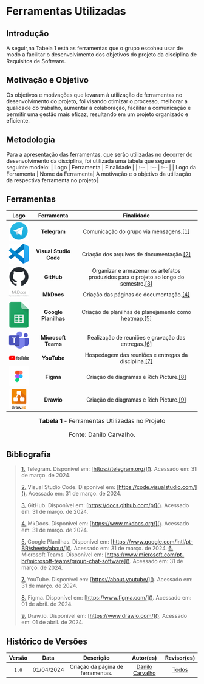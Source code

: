 # Ferramentas Utilizadas

## Introdução

A seguir,na Tabela 1 está as ferramentas que o grupo escoheu usar de modo a facilitar o desenvolvimento dos objetivos do projeto da disciplina de Requisitos de Software.

## Motivação e Objetivo

Os objetivos e motivações que levaram à utilização de ferramentas no desenvolvimento do projeto, foi visando otimizar o processo, melhorar a qualidade do trabalho, aumentar a colaboração, facilitar a comunicação e permitir uma gestão mais eficaz, resultando em um projeto organizado e eficiente.

## Metodologia

Para a apresentação das ferramentas, que serão utilizadas no decorrer do desenvolvimento da disciplina, foi utilizada uma tabela que segue o seguinte modelo:
| Logo | Ferramenta | Finalidade |
| :--  |   :--      |    :--     |
| Logo da Ferramenta | Nome da Ferramenta| A motivação e o objetivo da utilização da respectiva ferramenta no projeto|
## Ferramentas

| Logo   |        Ferramenta         |                             Finalidade                               |
| :-----------------------------------------------------------------------------------------------------------------------: | :-----------------------: | :--------------------------------------------------------------------: |
|<img src="../assets/ferramentas_logo/telegram.png" alt="Logo do Telegram" width="75px">|<strong> Telegram| Comunicação do grupo via mensagens.<a id="TEC1" href="#RP1">[1]</a> |
|<img src="../assets/ferramentas_logo/vscode.png" alt="Logo do Visual Studio Code" width="75px">|<strong> Visual Studio Code| Criação dos arquivos de documentação.<a id="TEC1" href="#RP1">[2]</a> |
|<img src="../assets/ferramentas_logo/github.png" alt="Logo do GitHub " width="75px">|<strong> GitHub | Organizar e armazenar os artefatos produzidos para o projeto ao longo do semestre.<a id="TEC1" href="#RP1">[3]</a> |               
|<img src="../assets/ferramentas_logo/mkdocs.png" alt="Logo do MkDocs  " width="75px">|<strong> MkDocs  |  Criação das páginas de documentação.<a id="TEC1" href="#RP1">[4]</a> |
|<img src="../assets/ferramentas_logo/gsheets.png" alt="Logo do Google Planilhas  " width="75px">|<strong> Google Planilhas   |  Criação de planilhas de planejamento como heatmap.<a id="TEC1" href="#RP1">[5]</a> |
|<img src="../assets/ferramentas_logo/teams.png" alt="Logo do Microsoft Teams  " width="75px">|<strong> Microsoft Teams   |  Realização de reuniões e gravação das entregas.<a id="TEC1" href="#RP1">[6]</a> |
|<img src="../assets/ferramentas_logo/youtube.png" alt="Logo do YouTube  " width="75px">|<strong> YouTube   |  Hospedagem das reuniões e entregas da disciplina.<a id="TEC1" href="#RP1">[7]</a> |
|<img src="../assets/ferramentas_logo/figma.png" alt="Logo do Figma  " width="75px">|<strong> Figma   |  Criação de diagramas e Rich Picture.<a id="TEC1" href="#RP1">[8]</a> |
|<img src="../assets/ferramentas_logo/drawio.png" alt="Logo do Drawio  " width="75px">|<strong> Drawio   |  Criação de diagramas e Rich Picture.<a id="TEC1" href="#RP1">[9]</a> |


<font size="3"><p style="text-align: center"><b>Tabela 1</b> - Ferramentas Utilizadas no Projeto</p></font>  <font size="3"><p style="text-align: center">Fonte: Danilo Carvalho.</p></font>

## Bibliografia

> <a id="FRM10" href="#anchor_1">1.</a> Telegram. Disponível em: [https://telegram.org/](). Acessado em: 31 de março. de 2024.
>
> <a id="FRM5" href="#anchor_2">2.</a> Visual Studio Code. Disponível em: [https://code.visualstudio.com/](). Acessado em: 31 de março. de 2024.
>
> <a id="FRM1" href="#anchor_3">3.</a> GitHub. Disponível em: [https://docs.github.com/pt](). Acessado em: 31 de março. de 2024.
>
> <a id="FRM4" href="#anchor_4">4.</a> MkDocs. Disponível em: [https://www.mkdocs.org/](). Acessado em: 31 de março. de 2024.
>
> <a id="FRM8" href="#anchor_5">5.</a> Google Planilhas. Disponível em: [https://www.google.com/intl/pt-BR/sheets/about/](). Acessado em: 31 de março. de 2024.
> <a id="FRM2" href="#anchor_6">6.</a> Microsoft Teams. Disponível em: [https://www.microsoft.com/pt-br/microsoft-teams/group-chat-software](). Acessado em: 31 de março. de 2024.
>
> <a id="FRM7" href="#anchor_7">7.</a> YouTube. Disponível em: [https://about.youtube/](). Acessado em: 31 de março. de 2024.
>
> <a id="FRM3" href="#anchor_8">8.</a> Figma. Disponível em: [https://www.figma.com/](). Acessado em: 01 de abril. de 2024.
>
> <a id="FRM3" href="#anchor_9">9.</a> Draw.io. Disponível em: [https://www.drawio.com/](). Acessado em: 01 de abril. de 2024.


## Histórico de Versões

| Versão  |    Data    |                        Descrição                        |                                             Autor(es)                                             |                  Revisor(es)                   |
| :-----: | :--------: | :-----------------------------------------------------: | :-----------------------------------------------------------------------------------------------: | :--------------------------------------------: |
|  `1.0`  | 01/04/2024 |            Criação da página de ferramentas.            | [Danilo Carvalho](https://github.com/Danilo-Carvalho-Antunes) | [Todos]()